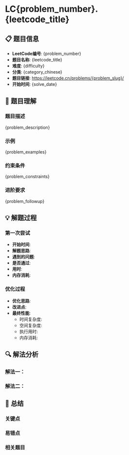 # LC{problem_number}. {leetcode_title}

## 📋 题目信息
- **LeetCode编号**: {problem_number}
- **题目名称**: {leetcode_title}
- **难度**: {difficulty}
- **分类**: {category_chinese}
- **题目链接**: https://leetcode.cn/problems/{problem_slug}/
- **开始时间**: {solve_date}

## 🎯 题目理解

### 题目描述

{problem_description}

### 示例

{problem_examples}

### 约束条件

{problem_constraints}

### 进阶要求

{problem_followup}


## 💡 解题过程

### 第一次尝试
- **开始时间**:
- **解题思路**:
- **遇到的问题**:
- **是否通过**:
- **用时**:
- **内存消耗**:

### 优化过程
- **优化思路**:
- **改进点**:
- **最终性能**:
  - 时间复杂度:
  - 空间复杂度:
  - 执行用时:
  - 内存消耗:

## 🔍 解法分析

### 解法一：


### 解法二：


## 📝 总结

### 关键点


### 易错点


### 相关题目
